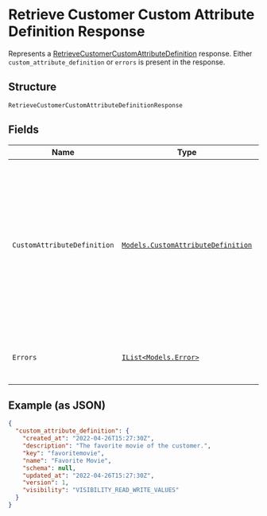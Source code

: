 
# Retrieve Customer Custom Attribute Definition Response

Represents a [RetrieveCustomerCustomAttributeDefinition](../../doc/api/customer-custom-attributes.md#retrieve-customer-custom-attribute-definition) response.
Either `custom_attribute_definition` or `errors` is present in the response.

## Structure

`RetrieveCustomerCustomAttributeDefinitionResponse`

## Fields

| Name | Type | Tags | Description |
|  --- | --- | --- | --- |
| `CustomAttributeDefinition` | [`Models.CustomAttributeDefinition`](../../doc/models/custom-attribute-definition.md) | Optional | Represents a definition for custom attribute values. A custom attribute definition<br>specifies the key, visibility, schema, and other properties for a custom attribute. |
| `Errors` | [`IList<Models.Error>`](../../doc/models/error.md) | Optional | Any errors that occurred during the request. |

## Example (as JSON)

```json
{
  "custom_attribute_definition": {
    "created_at": "2022-04-26T15:27:30Z",
    "description": "The favorite movie of the customer.",
    "key": "favoritemovie",
    "name": "Favorite Movie",
    "schema": null,
    "updated_at": "2022-04-26T15:27:30Z",
    "version": 1,
    "visibility": "VISIBILITY_READ_WRITE_VALUES"
  }
}
```

